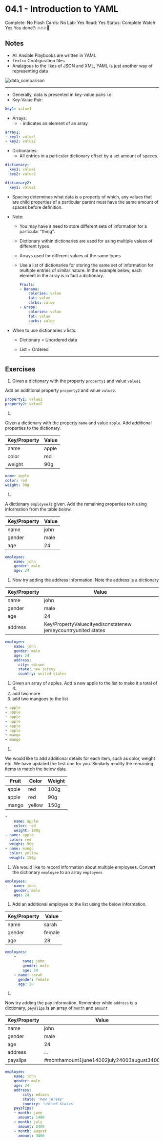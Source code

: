 # 04.1 - Introduction to YAML

Complete: No
Flash Cards: No
Lab: Yes
Read: Yes
Status: Complete
Watch: Yes
You done?: 🔥🔥🔥🌚

## Notes

- All Ansible Playbooks are written in YAML
- Text or Configuration files
- Analagous to the likes of JSON and XML, YAML is just another way of representing data

![data_comparison](images/data_comparison.png)

---

- Generally, data is presented in key-value pairs i.e.
- Key-Value Pair:

```yaml
key1: value1
```

- Arrays:
  - `-` indicates an element of an array

```yaml
array1:
- key1: value1
- key2: value2
```

- Dictionaries:
  - All entries in a particular dictionary offset by a set amount of spaces.

```yaml
dictionary:
  key1: value1
  key2: value2

dictionary2:
  key1: value1
```

- Spacing determines what data is a property of which, any values that are child properties of a particular parent must have the same amount of spaces before definition.
- Note:
  - You may have a need to store different sets of information for a particular "thing".
  - Dictionary within dictionaries are used for using multiple values of different types
  - Arrays used for different values of the same types
  - Use a list of dictionaries for storing the same set of information for multiple entries of similar nature. In the example below, each element in the array is in fact a dictionary.

    ```yaml
    Fruits:
    - Banana:
        calories: value
        fat: value
        carbs: value
    - Grape:
        calories: value
        fat: value
        carbs: value
    ```

- When to use dictionaries v lists:
  - Dictionary = Unordered data
  - List = Ordered

    ---

## Exercises

  1. Given a dictionary with the property `property1` and value `value1`

  Add an additional property `property2` and value `value2`.

  ```yaml
  property1: value1
  property2: value2
  ```

  1.

  Given a dictionary with the property `name` and value `apple`. Add additional properties to the dictionary.

  | Key/Property | Value |
  | --- | --- |
  | name | apple |
  | color | red |
  | weight | 90g |

  ```yaml
  name: apple
  color: red
  weight: 90g
  ```

  1.

  A dictionary `employee` is given. Add the remaining properties to it using information from the table below.

  | Key/Property | Value |
  | --- | --- |
  | name | john |
  | gender | male |
  | age | 24 |

  ```yaml
  employee:
      name: john
      gender: male
      age: 24
  ```

  1. Now try adding the address information. Note the address is a dictionary

  | Key/Property | Value |
  | --- | --- |
  | name | john |
  | gender | male |
  | age | 24 |
  | address | Key/PropertyValuecityedisonstatenew jerseycountryunited states |

  ```yaml
  employee:
      name: john
      gender: male
      age: 24
      address:
        city: edison
        state: new jersey
        country: united states
  ```

  1. Given an array of apples. Add a new apple to the list to make it a total of 4.
  2. add two more
  3. add two mangoes to the list

  ```yaml
  - apple
  - apple
  - apple
  - apple
  - apple
  - apple
  - mango
  - mango
  ```

  1.

  We would like to add additional details for each item, such as color, weight etc. We have updated the first one for you. Similarly modify the remaining items to match the below data.

  | Fruit | Color | Weight |
  | --- | --- | --- |
  | apple | red | 100g |
  | apple | red | 90g |
  | mango | yellow | 150g |

  ```yaml
  -
      name: apple
      color: red
      weight: 100g
  - name: apple
    color: red
    weight: 90g
  - name: mango
    color: yellow
    weight: 150g
  ```

  1. We would like to record information about multiple employees. Convert the dictionary `employee` to an array `employees`

  ```yaml
  employees:
  -   name: john
      gender: male
      age: 24
  ```

  1. Add an additional employee to the list using the below information.

  | Key/Property | Value |
  | --- | --- |
  | name | sarah |
  | gender | female |
  | age | 28 |

  ```yaml
  employees:
      -
          name: john
          gender: male
          age: 24
      - name: sarah
        gender: female
        age: 28
  ```

  1.

  Now try adding the pay information. Remember while `address` is a dictionary, `payslips` is an array of `month` and `amount`

  | Key/Property | Value |
  | --- | --- |
  | name | john |
  | gender | male |
  | age | 24 |
  | address | ... |
  | payslips | #monthamount1june14002july24003august3400 |

  ```yaml
  employee:
      name: john
      gender: male
      age: 24
      address:
          city: edison
          state: 'new jersey'
          country: 'united states'
      payslips:
      - month: june
        amount: 1400
      - month: july
        amount: 2400
      - month: august
        amount: 3400
  ```

